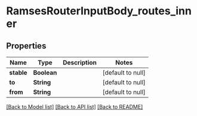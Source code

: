 # RamsesRouterInputBody_routes_inner
## Properties

| Name | Type | Description | Notes |
|------------ | ------------- | ------------- | -------------|
| **stable** | **Boolean** |  | [default to null] |
| **to** | **String** |  | [default to null] |
| **from** | **String** |  | [default to null] |

[[Back to Model list]](../README.md#documentation-for-models) [[Back to API list]](../README.md#documentation-for-api-endpoints) [[Back to README]](../README.md)

